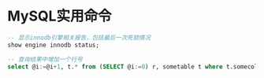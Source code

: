 # MySQL实用命令

```sql
-- 显示innodb引擎相关报告，包括最后一次死锁情况
show engine innodb status;
```

```sql
-- 查询结果中增加一个行号
select @i:=@i+1, t.* from (SELECT @i:=0) r, sometable t where t.somecolum=1;
```